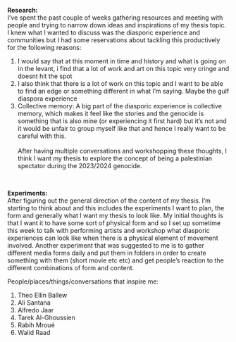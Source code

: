 <b>Research: </b> </br>
I've spent the past couple of weeks gathering resources and meeting with people and trying to narrow down ideas and inspirations of my thesis topic.  </br>
I knew what I wanted to discuss was the diasporic experience and communities but I had some reservations about tackling this productively for the following reasons:  </br>
1. I would say that at this moment in time and history and what is going on in the levant, i find that a lot of work and art on this topic very cringe and doesnt hit the spot  </br>
2. I also think that there is a lot of work on this topic and I want to be able to find an edge or something different in what I’m saying. Maybe the gulf diaspora experience  </br>
3. Collective memory: A big part of the diasporic experience is collective memory, which makes it feel like the stories and the genocide is something that is also mine (or experiencing it first hard) but it’s not and it would be unfair to group myself like that and hence I really want to be careful with this. 
 </br> </br>
After having multiple conversations and workshopping these thoughts, I think I want my thesis to explore the concept of being a palestinian spectator during the 2023/2024 genocide. 
 </br>
  
<b>Experiments: </b></br>
After figuring out the general direction of the content of my thesis. I’m starting to think about and this includes the experiments I want to plan, the form and generally what I want my thesis to look like. My initial thoughts is that I want it to have some sort of physical form and so I set up sometime this week to talk with performing artists and workshop what diasporic experiences can look like when there is a physical element of movement involved. 
Another experiment that was suggested to me is to gather different media forms daily and put them in folders in order to create something with them (short movie etc etc) and get people’s reaction to the different combinations of form and content. 

</b> People/places/things/conversations that inspire me: </br> 
1. Theo Ellin Ballew
2. Ali Santana
3. Alfredo Jaar
4. Tarek Al-Ghoussien
5. Rabih Mroué
6. Walid Raad 
